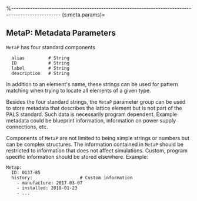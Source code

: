 %---------------------------------------------------------------------------------------------------
(s:meta.params)=
## MetaP: Metadata Parameters

`MetaP` has four standard components
```{code} yaml
  alias         # String
  ID            # String
  label         # String
  description   # String
```
In addition to an element's name, these strings can be used for pattern matching
when trying to locate all elements of a given type.

Besides the four standard strings, the `MetaP` parameter group can be used to store metadata 
that describes the lattice element but is not part of the PALS standard. 
Such data is necessarily program dependent.
Example metadata could be blueprint information, information on power supply connections, etc.

Components of `MetaP` are not limited to being simple strings or numbers but can be complex 
structures. The information contained in `MetaP` should be restricted to information that 
does not affect simulations. Custom, program specific information should be stored elsewhere.
Example:
```{code} yaml
Metap:
  ID: 0137-85
  history:                  # Custom information
    - manufacture: 2017-03-07
    - installed: 2018-01-23
    - ...     
```


